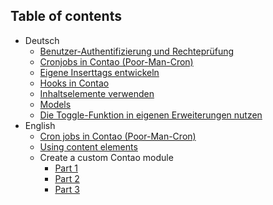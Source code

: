 ## Table of contents

* Deutsch
    * [Benutzer-Authentifizierung und Rechteprüfung](de/Benutzer-Authentifizierung-und-Rechtepruefung.md)
    * [Cronjobs in Contao (Poor-Man-Cron)](de/Cronjobs-in-Contao.md)
    * [Eigene Inserttags entwickeln](de/Eigene-Inserttags.md)
    * [Hooks in Contao](de/Hooks-in-Contao.md)
    * [Inhaltselemente verwenden](de/Inhaltselemente-verwenden.md)
    * [Models](de/Models.md)
    * [Die Toggle-Funktion in eigenen Erweiterungen nutzen](de/Toggle-Funktion-in-eigenen-Erweiterungen.md)
* English
    * [Cron jobs in Contao (Poor-Man-Cron)](en/Cron-jobs-in-Contao.md)
    * [Using content elements](en/Using-Content-Elements.md)
    * Create a custom Contao module
        * [Part 1](en/custom-module/part1.md)
        * [Part 2](en/custom-module/part2.md)
        * [Part 3](en/custom-module/part3.md)
